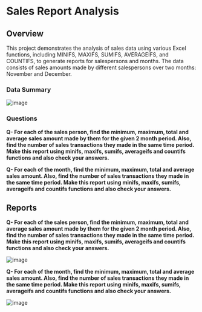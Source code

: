 # Sales Report Analysis
## Overview
This project demonstrates the analysis of sales data using various Excel functions, including MINIFS, MAXIFS, SUMIFS, AVERAGEIFS, and COUNTIFS, to generate reports for salespersons and months. The data consists of sales amounts made by different salespersons over two months: November and December.

### Data Summary

![image](https://github.com/user-attachments/assets/9fabe311-525b-49f9-b86a-89037c2b79a7)

### Questions 
**Q- For each of the sales person, find the minimum, maximum, total and average sales amount made by them for the given 2 month period. Also, find the number of sales transactions they made in the same time period.
Make this report using minifs, maxifs, sumifs, averageifs and countifs functions and also check your answers.**

**Q- For each of the month, find the minimum, maximum, total and average sales amount. Also, find the number of sales transactions they made in the same time period.
Make this report using minifs, maxifs, sumifs, averageifs and countifs functions and also check your answers.**

## Reports
**Q- For each of the sales person, find the minimum, maximum, total and average sales amount made by them for the given 2 month period. Also, find the number of sales transactions they made in the same time period.
Make this report using minifs, maxifs, sumifs, averageifs and countifs functions and also check your answers.**


![image](https://github.com/user-attachments/assets/e21beddd-131d-484e-9346-ae7fb1c9a76a)

**Q- For each of the month, find the minimum, maximum, total and average sales amount. Also, find the number of sales transactions they made in the same time period.
Make this report using minifs, maxifs, sumifs, averageifs and countifs functions and also check your answers.**


![image](https://github.com/user-attachments/assets/2659b256-8f1a-4f14-be88-8e5762dfdc91)


